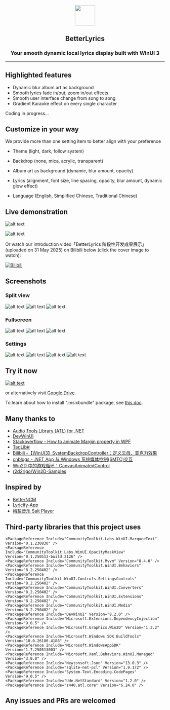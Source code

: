 <div align="center">
  <img src="BetterLyrics.WinUI3/BetterLyrics.WinUI3/Assets/Icon.png" alt="" width="64"/>
</div>

<h2 align="center">
BetterLyrics
</div>

<h3 align="center">
Your smooth dynamic local lyrics display built with WinUI 3
</div>

---

## Highlighted features

- Dynamic blur album art as background
- Smooth lyrics fade in/out, zoom in/out effects
- Smooth user interface change from song to song
- Gradient Karaoke effect on every single character

Coding in progress...

## Customize in your way

We provide more than one setting item to better align with your preference

- Theme (light, dark, follow system)

- Backdrop (none, mica, acrylic, transparent)

- Album art as background (dynamic, blur amount, opacity)

- Lyrics (alignment, font size, line spacing, opacity, blur amount, dynamic glow effect)

- Language (English, Simplified Chinese, Traditional Chinese)

## Live demonstration

![alt text](Screenshots/Beelink-SER-8-Moonlight2025-06-0318-35-35-ezgif.com-video-to-gif-converter.gif)

![alt text](Screenshots/BetterLyrics.WinUI3_igDdnc4rzW.gif)

Or watch our introduction video「BetterLyrics 阶段性开发成果展示」(uploaded on 31 May 2025) on Bilibili below (click the cover image to watch):

[![Bilibili](https://i1.hdslb.com/bfs/archive/75a7a1a3803b617574090a91c59785b6c40d0fe5.jpg@672w_378h_1c.avif)](https://b23.tv/QjKkYmL)

## Screenshots

### Split view

![alt text](Screenshots/Snipaste_2025-06-03_16-46-55.png)
![alt text](Screenshots/Snipaste_2025-06-03_16-47-43.png)
![alt text](Screenshots/Snipaste_2025-06-03_17-51-22.png)

### Fullscreen

![alt text](Screenshots/Snipaste_2025-06-03_17-52-51.png)
![alt text](Screenshots/Snipaste_2025-06-03_17-53-07.png)
![alt text](Screenshots/Snipaste_2025-06-03_18-36-05.png)

### Settings

![alt text](Screenshots/Snipaste_2025-06-03_17-51-52.png)
![alt text](Screenshots/Snipaste_2025-06-03_17-52-00.png)
![alt text](Screenshots/Snipaste_2025-06-03_17-52-05.png)
![alt text](Screenshots/Snipaste_2025-06-03_17-52-11.png)

## Try it now

[![alt text](https://static.vecteezy.com/system/resources/previews/035/563/715/large_2x/get-it-from-microsoft-store-download-our-app-for-windows-devices-free-vector.jpg)](https://apps.microsoft.com/detail/9P1WCD1P597R)

or alternatively visit [Google Drive](https://drive.google.com/file/d/1Hh8ijbODIksPmmRYujys7fXngw93Of7I/view?usp=sharing).

To learn about how to install ".msixbundle" package, see [this doc](How2Install/How2Install.md).

## Many thanks to

- [Audio Tools Library (ATL) for .NET](https://github.com/Zeugma440/atldotnet)
- [DevWinUI](https://github.com/ghost1372/DevWinUI)
- [Stackoverflow - How to animate Margin property in WPF](https://stackoverflow.com/a/21542882/11048731)
- [TagLib#](https://github.com/mono/taglib-sharp)
- [Bilibili -【WinUI3】SystemBackdropController：定义云母、亚克力效果](https://www.bilibili.com/video/BV1PY4FevEkS)
- [cnblogs - .NET App 与 Windows 系统媒体控制(SMTC)交互](https://www.cnblogs.com/TwilightLemon/p/18279496)
- [Win2D 中的游戏循环：CanvasAnimatedControl](https://www.cnblogs.com/walterlv/p/10236395.html)
- [r2d2rigo/Win2D-Samples](https://github.com/r2d2rigo/Win2D-Samples/blob/master/IrisBlurWin2D/IrisBlurWin2D/MainPage.xaml.cs)

## Inspired by

- [BetterNCM](https://github.com/std-microblock/BetterNCM)
- [Lyricify-App](https://github.com/WXRIW/Lyricify-App)
- [椒盐音乐 Salt Player](https://moriafly.com/program/salt-player)

## Third-party libraries that this project uses

```
<PackageReference Include="CommunityToolkit.Labs.WinUI.MarqueeText" Version="0.1.230830" />
<PackageReference Include="CommunityToolkit.Labs.WinUI.OpacityMaskView" Version="0.1.250513-build.2126" />
<PackageReference Include="CommunityToolkit.Mvvm" Version="8.4.0" />
<PackageReference Include="CommunityToolkit.WinUI.Behaviors" Version="8.2.250402" />
<PackageReference Include="CommunityToolkit.WinUI.Controls.SettingsControls" Version="8.2.250402" />
<PackageReference Include="CommunityToolkit.WinUI.Converters" Version="8.2.250402" />
<PackageReference Include="CommunityToolkit.WinUI.Extensions" Version="8.2.250402" />
<PackageReference Include="CommunityToolkit.WinUI.Media" Version="8.2.250402" />
<PackageReference Include="DevWinUI" Version="8.2.0" />
<PackageReference Include="Microsoft.Extensions.DependencyInjection" Version="9.0.5" />
<PackageReference Include="Microsoft.Graphics.Win2D" Version="1.3.2" />
<PackageReference Include="Microsoft.Windows.SDK.BuildTools" Version="10.0.26100.4188" />
<PackageReference Include="Microsoft.WindowsAppSDK" Version="1.7.250513003" />
<PackageReference Include="Microsoft.Xaml.Behaviors.WinUI.Managed" Version="3.0.0" />
<PackageReference Include="Newtonsoft.Json" Version="13.0.3" />
<PackageReference Include="sqlite-net-pcl" Version="1.9.172" />
<PackageReference Include="System.Text.Encoding.CodePages" Version="9.0.5" />
<PackageReference Include="Ude.NetStandard" Version="1.2.0" />
<PackageReference Include="z440.atl.core" Version="6.24.0" />
```

## Any issues and PRs are welcomed
